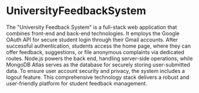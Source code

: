# UniversityFeedbackSystem
The "University Feedback System" is a full-stack web application that combines front-end and back-end technologies. It employs the Google OAuth API for secure student login through their Gmail accounts. After successful authentication, students access the home page, where they can offer feedback, suggestions, or file anonymous complaints via dedicated routes. Node.js powers the back end, handling server-side operations, while MongoDB Atlas serves as the database for securely storing user-submitted data. To ensure user account security and privacy, the system includes a logout feature. This comprehensive technology stack delivers a robust and user-friendly platform for student feedback management.
